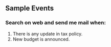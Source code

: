 ## Sample Events

### Search on web and send me mail when:
1. There is any update in tax policy.
2. New budget is announced.
